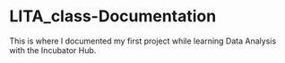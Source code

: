 # LITA_class-Documentation
This is where I documented my first project while learning Data Analysis with the Incubator Hub.
